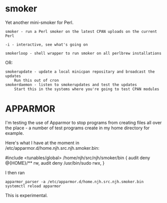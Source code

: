 smoker
======

Yet another mini-smoker for Perl.

    smoker - run a Perl smoker on the latest CPAN uploads on the current Perl

    -i - interactive, see what's going on

    smokerloop - shell wrapper to run smoker on all perlbrew installations

OR:

    smokerupdate - update a local minicpan repositary and broadcast the updates
    	Run this out of cron
    smokerdaemon - listen to smokerupdates and test the updates
    	Start this in the systems where you're going to test CPAN modules

# APPARMOR

I'm testing the use of Apparmor to stop programs from creating files all over
the place - a number of test programs create in my home directory for example.

Here's what I have at the moment in
/etc/apparmor.d/home.njh.src.njh.smoker.bin:

   #include <tunables/global>
   /home/njh/src/njh/smoker/bin {
   	audit deny @{HOME}/** rw,
	audit deny /usr/bin/sudo rwx,
    }

I then ran

    apparmor_parser -a /etc/apparmor.d/home.njh.src.njh.smoker.bin
    systemctl reload apparmor

This is experimental.
